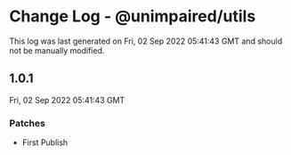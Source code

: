 # Change Log - @unimpaired/utils

This log was last generated on Fri, 02 Sep 2022 05:41:43 GMT and should not be manually modified.

## 1.0.1
Fri, 02 Sep 2022 05:41:43 GMT

### Patches

- First Publish

